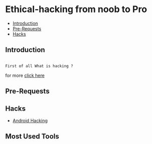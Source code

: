 # Ethical-hacking from noob to Pro

- [Introduction](#introduction)
- [Pre-Requests](#pre-requests)
- [Hacks](#hacks)

## Introduction 
```

First of all What is hacking ? 

```


for more [click here](https://github.com/aruncs31s/ethical-hacking/tree/main/Introduction)

## Pre-Requests


## Hacks
- [Android Hacking](https://github.com/aruncs31s/ethical-hacking/tree/main/android-hacking)

## Most Used Tools 




